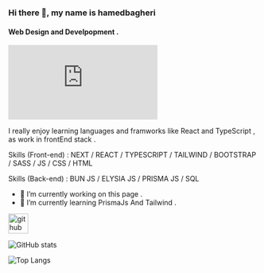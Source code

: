 ### Hi there 👋, my name is hamedbagheri
#### Web Design and Develpopment .
![Web Design and Develpopment](https://biaupload.com/do.php?imgf=org-66346cf1392c1.jpg)

I really enjoy learning languages and framworks like React and TypeScript , as work in frontEnd stack .

Skills (Front-end) : NEXT / REACT / TYPESCRIPT / TAILWIND / BOOTSTRAP / SASS / JS / CSS / HTML 



Skills (Back-end) : BUN JS / ELYSIA JS / PRISMA JS / SQL

- 🔭 I’m currently working on this page . 
- 🌱 I’m currently learning PrismaJs And Tailwind . 

 
[<img src='https://cdn.jsdelivr.net/npm/simple-icons@3.0.1/icons/github.svg' alt='github' height='40'>](https://github.com/hamedbagheriii)  

![GitHub stats](https://github-readme-stats.vercel.app/api?username=hamedbagheriii&show_icons=true) 




![Top Langs](https://github-readme-stats.vercel.app/api/top-langs/?username=hamedbagheriii&layout=compact)
